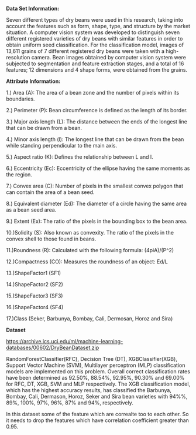 
**Data Set Information:**

Seven different types of dry beans were used in this research, taking into account the features such as form, shape, type, and structure by the market situation. A computer vision system was developed to distinguish seven different registered varieties of dry beans with similar features in order to obtain uniform seed classification. For the classification model, images of 13,611 grains of 7 different registered dry beans were taken with a high-resolution camera. Bean images obtained by computer vision system were subjected to segmentation and feature extraction stages, and a total of 16 features; 12 dimensions and 4 shape forms, were obtained from the grains.


**Attribute Information:**

1.) Area (A): The area of a bean zone and the number of pixels within its boundaries.

2.) Perimeter (P): Bean circumference is defined as the length of its border.

3.) Major axis length (L): The distance between the ends of the longest line that can be drawn from a bean.

4.) Minor axis length (l): The longest line that can be drawn from the bean while standing perpendicular to the main axis.

5.) Aspect ratio (K): Defines the relationship between L and l.

6.) Eccentricity (Ec): Eccentricity of the ellipse having the same moments as the region.

7.) Convex area (C): Number of pixels in the smallest convex polygon that can contain the area of a bean seed.

8.) Equivalent diameter (Ed): The diameter of a circle having the same area as a bean seed area.

9.) Extent (Ex): The ratio of the pixels in the bounding box to the bean area.

10.)Solidity (S): Also known as convexity. The ratio of the pixels in the convex shell to those found in beans.

11.)Roundness (R): Calculated with the following formula: (4piA)/(P^2)

12.)Compactness (CO): Measures the roundness of an object: Ed/L

13.)ShapeFactor1 (SF1)

14.)ShapeFactor2 (SF2)

15.)ShapeFactor3 (SF3)

16.)ShapeFactor4 (SF4)

17.)Class (Seker, Barbunya, Bombay, Cali, Dermosan, Horoz and Sira)

**Dataset**

https://archive.ics.uci.edu/ml/machine-learning-databases/00602/DryBeanDataset.zip

RandomForestClassifier(RFC), Decision Tree (DT), XGBClassifier(XGB), Support Vector Machine (SVM), Multilayer perceptron (MLP) classification models are implemented on this problem. Overall correct classification rates have been determined as 92.50%, 88.54%, 92.95%, 90.30% and 69.00% for RFC, DT, XGB, SVM and MLP respectively. The XGB classification model, which has the highest accuracy results, has classified the Barbunya, Bombay, Cali, Dermason, Horoz, Seker and Sira bean varieties with 94%%, 89%, 100%, 97%, 96%, 87% and 94%, respectively. 

In this dataset some of the feature which are correalte too to each other. So it needs to drop the features which have correlation coefficient greater than 0.95.


